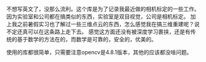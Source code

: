 不想写英文了，没那么流利。这个库是为了记录我最近做的相机标定的一些工作。因为实验室和公司都在搞类似的东西，实验室是双目视觉，公司是相机标定。
加上我之前暑假实习也了解过一些三维点云的东西，怎么感觉我在搞三维重建呢？说不定还真可以在这条路上走下去。
感觉这方面还没有被深度学习裹挟，还是有传统的基于数学的方法在的，而数学是可靠的，安全的，优美的。

使用的库都很简单，只需要注意opencv是4.8.1版本，其他的应该都没啥问题。
